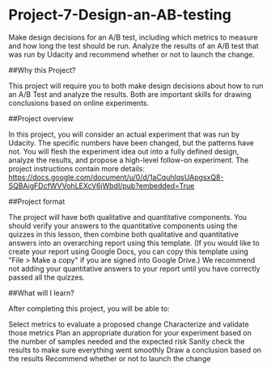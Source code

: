 # Project-7-Design-an-AB-testing
Make design decisions for an A/B test, including which metrics to measure and how long the test should be run. Analyze the results of an A/B test that was run by Udacity and recommend whether or not to launch the change.

##Why this Project?

This project will require you to both make design decisions about how to run an A/B Test and analyze the results. Both are important skills for drawing conclusions based on online experiments.

##Project overview

In this project, you will consider an actual experiment that was run by Udacity. The specific numbers have been changed, but the patterns have not. You will flesh the experiment idea out into a fully defined design, analyze the results, and propose a high-level follow-on experiment. The project instructions contain more details: https://docs.google.com/document/u/0/d/1aCquhIqsUApgsxQ8-SQBAigFDcfWVVohLEXcV6jWbdI/pub?embedded=True 

##Project format

The project will have both qualitative and quantitative components. You should verify your answers to the quantitative components using the quizzes in this lesson, then combine both qualitative and quantitative answers into an overarching report using this template. (If you would like to create your report using Google Docs, you can copy this template using "File > Make a copy" if you are signed into Google Drive.) We recommend not adding your quantitative answers to your report until you have correctly passed all the quizzes.

##What will I learn?

After completing this project, you will be able to:

Select metrics to evaluate a proposed change
Characterize and validate those metrics
Plan an appropriate duration for your experiment based on the number of samples needed and the expected risk
Sanity check the results to make sure everything went smoothly
Draw a conclusion based on the results
Recommend whether or not to launch the change
